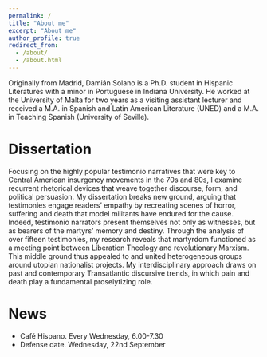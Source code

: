 ```yaml
---
permalink: /
title: "About me"
excerpt: "About me"
author_profile: true
redirect_from: 
  - /about/
  - /about.html
---
```


Originally from Madrid, Damián Solano is a Ph.D. student in Hispanic Literatures with a minor in Portuguese in Indiana University. He worked at the University of Malta for two years as a visiting assistant lecturer and received a M.A. in Spanish and Latin American Literature (UNED) and a M.A. in Teaching Spanish (University of Seville).

# Dissertation #
Focusing on the highly popular testimonio narratives that were key to Central American insurgency movements in the 70s and 80s, I examine recurrent rhetorical devices that weave together discourse, form, and political persuasion. My dissertation breaks new ground, arguing that testimonies engage readers’ empathy by recreating scenes of horror, suffering and death that model militants have endured for the cause. Indeed, testimonio narrators present themselves not only as witnesses, but as bearers of the martyrs’ memory and destiny. Through the analysis of over fifteen testimonies, my research reveals that martyrdom functioned as a meeting point between Liberation Theology and revolutionary Marxism. This middle ground thus appealed to and united heterogeneous groups around utopian nationalist projects. My interdisciplinary approach draws on past and contemporary Transatlantic discursive trends, in which pain and death play a fundamental proselytizing role. 

# News #
- Café Hispano. Every Wednesday, 6.00-7.30
- Defense date. Wednesday, 22nd September
